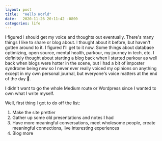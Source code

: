 ```yaml
---
layout: post
title:  "Hello World"
date:   2020-11-26 20:11:42 -0800
categories: life
---
```

I figured I should get my voice and thoughts out eventually. There's many things I like to share or blog about. I thought about it before, but haven't gotten around to it. I figured I'll get to it now. Some things about database optimizing, open source, mental health, parkour, my journey in tech, etc. I definitely thought about starting a blog back when I started parkour as well back when blogs were hotter in the scene, but I had a bit of imposter syndrome being new so I never ever really voiced my opinions on anything except in my own personal journal, but everyone's voice matters at the end of the day 🙂.

I didn't want to go the whole Medium route or Wordpress since I wanted to own what I write myself.

Well, first thing I got to do off the list:

1. Make the site prettier
2. Gather up some old presentations and notes I had
3. Have more meaningful conversations, meet wholesome people, create meaningful connections, live interesting experiences
4. Blog more

